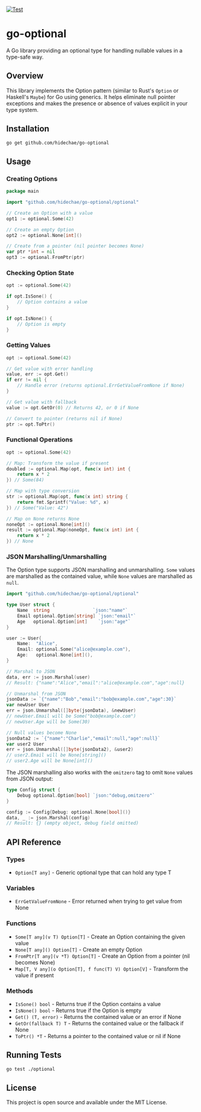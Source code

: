 [![Test](https://github.com/hidechae/go-optional/actions/workflows/test.yml/badge.svg)](https://github.com/hidechae/go-optional/actions/workflows/test.yml)

# go-optional

A Go library providing an optional type for handling nullable values in a type-safe way.

## Overview

This library implements the Option pattern (similar to Rust's `Option` or Haskell's `Maybe`) for Go using generics. It helps eliminate null pointer exceptions and makes the presence or absence of values explicit in your type system.

## Installation

```bash
go get github.com/hidechae/go-optional
```

## Usage

### Creating Options

```go
package main

import "github.com/hidechae/go-optional/optional"

// Create an Option with a value
opt1 := optional.Some(42)

// Create an empty Option
opt2 := optional.None[int]()

// Create from a pointer (nil pointer becomes None)
var ptr *int = nil
opt3 := optional.FromPtr(ptr)
```

### Checking Option State

```go
opt := optional.Some(42)

if opt.IsSone() {
    // Option contains a value
}

if opt.IsNone() {
    // Option is empty
}
```

### Getting Values

```go
opt := optional.Some(42)

// Get value with error handling
value, err := opt.Get()
if err != nil {
    // Handle error (returns optional.ErrGetValueFromNone if None)
}

// Get value with fallback
value := opt.GetOr(0) // Returns 42, or 0 if None

// Convert to pointer (returns nil if None)
ptr := opt.ToPtr()
```

### Functional Operations

```go
opt := optional.Some(42)

// Map: Transform the value if present
doubled := optional.Map(opt, func(x int) int {
    return x * 2
}) // Some(84)

// Map with type conversion
str := optional.Map(opt, func(x int) string {
    return fmt.Sprintf("Value: %d", x)
}) // Some("Value: 42")

// Map on None returns None
noneOpt := optional.None[int]()
result := optional.Map(noneOpt, func(x int) int {
    return x * 2
}) // None
```

### JSON Marshalling/Unmarshalling

The Option type supports JSON marshalling and unmarshalling. `Some` values are marshalled as the contained value, while `None` values are marshalled as `null`.

```go
import "github.com/hidechae/go-optional/optional"

type User struct {
    Name  string                `json:"name"`
    Email optional.Option[string] `json:"email"`
    Age   optional.Option[int]    `json:"age"`
}

user := User{
    Name:  "Alice",
    Email: optional.Some("alice@example.com"),
    Age:   optional.None[int](),
}

// Marshal to JSON
data, err := json.Marshal(user)
// Result: {"name":"Alice","email":"alice@example.com","age":null}

// Unmarshal from JSON
jsonData := `{"name":"Bob","email":"bob@example.com","age":30}`
var newUser User
err = json.Unmarshal([]byte(jsonData), &newUser)
// newUser.Email will be Some("bob@example.com")
// newUser.Age will be Some(30)

// Null values become None
jsonData2 := `{"name":"Charlie","email":null,"age":null}`
var user2 User
err = json.Unmarshal([]byte(jsonData2), &user2)
// user2.Email will be None[string]()
// user2.Age will be None[int]()
```

The JSON marshalling also works with the `omitzero` tag to omit `None` values from JSON output:

```go
type Config struct {
    Debug optional.Option[bool] `json:"debug,omitzero"`
}

config := Config{Debug: optional.None[bool]()}
data, _ := json.Marshal(config)
// Result: {} (empty object, debug field omitted)
```

## API Reference

### Types

- `Option[T any]` - Generic optional type that can hold any type T

### Variables

- `ErrGetValueFromNone` - Error returned when trying to get value from None

### Functions

- `Some[T any](v T) Option[T]` - Create an Option containing the given value
- `None[T any]() Option[T]` - Create an empty Option
- `FromPtr[T any](v *T) Option[T]` - Create an Option from a pointer (nil becomes None)
- `Map[T, V any](o Option[T], f func(T) V) Option[V]` - Transform the value if present

### Methods

- `IsSone() bool` - Returns true if the Option contains a value
- `IsNone() bool` - Returns true if the Option is empty
- `Get() (T, error)` - Returns the contained value or an error if None
- `GetOr(fallback T) T` - Returns the contained value or the fallback if None
- `ToPtr() *T` - Returns a pointer to the contained value or nil if None

## Running Tests

```bash
go test ./optional
```

## License

This project is open source and available under the MIT License.